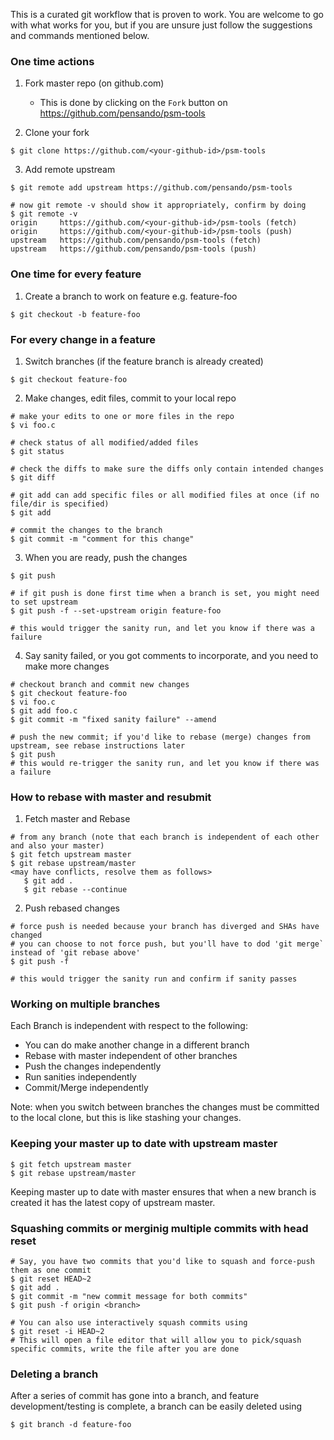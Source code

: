 This is a curated git workflow that is proven to work. You are welcome to go with what works for you, but if you are unsure just follow the suggestions and commands mentioned below.

### One time actions

1. Fork master repo (on github.com)
   - This is done by clicking on the `Fork` button on https://github.com/pensando/psm-tools

2. Clone your fork
```
$ git clone https://github.com/<your-github-id>/psm-tools
```

3. Add remote upstream
```
$ git remote add upstream https://github.com/pensando/psm-tools

# now git remote -v should show it appropriately, confirm by doing
$ git remote -v
origin     https://github.com/<your-github-id>/psm-tools (fetch)
origin     https://github.com/<your-github-id>/psm-tools (push)
upstream   https://github.com/pensando/psm-tools (fetch)
upstream   https://github.com/pensando/psm-tools (push)
```

### One time for every feature

1. Create a branch to work on feature e.g. feature-foo
```
$ git checkout -b feature-foo
```

### For every change in a feature

1. Switch branches (if the feature branch is already created)
```
$ git checkout feature-foo
```

2. Make changes, edit files, commit to your local repo
```
# make your edits to one or more files in the repo
$ vi foo.c

# check status of all modified/added files
$ git status

# check the diffs to make sure the diffs only contain intended changes
$ git diff

# git add can add specific files or all modified files at once (if no file/dir is specified)
$ git add

# commit the changes to the branch
$ git commit -m "comment for this change"
```

3. When you are ready, push the changes
```
$ git push

# if git push is done first time when a branch is set, you might need to set upstream
$ git push -f --set-upstream origin feature-foo

# this would trigger the sanity run, and let you know if there was a failure
```

4. Say sanity failed, or you got comments to incorporate, and you need to make more changes
```
# checkout branch and commit new changes
$ git checkout feature-foo
$ vi foo.c
$ git add foo.c
$ git commit -m "fixed sanity failure" --amend

# push the new commit; if you'd like to rebase (merge) changes from upstream, see rebase instructions later
$ git push
# this would re-trigger the sanity run, and let you know if there was a failure
```

### How to rebase with master and resubmit

1. Fetch master and Rebase
```
# from any branch (note that each branch is independent of each other and also your master)
$ git fetch upstream master
$ git rebase upstream/master
<may have conflicts, resolve them as follows>
   $ git add .
   $ git rebase --continue
```

2. Push rebased changes
```
# force push is needed because your branch has diverged and SHAs have changed
# you can choose to not force push, but you'll have to dod 'git merge` instead of 'git rebase above'
$ git push -f
    
# this would trigger the sanity run and confirm if sanity passes
```

### Working on multiple branches
Each Branch is independent with respect to the following:
  - You can do make another change in a different branch
  - Rebase with master independent of other branches
  - Push the changes independently
  - Run sanities independently
  - Commit/Merge independently

Note: when you switch between branches the changes must be committed to the local clone, but this is like stashing your changes.

### Keeping your master up to date with upstream master
```
$ git fetch upstream master
$ git rebase upstream/master
```
Keeping master up to date with master ensures that when a new branch is created it has the latest copy of upstream master.

### Squashing commits or merginig multiple commits with head reset
```
# Say, you have two commits that you'd like to squash and force-push them as one commit
$ git reset HEAD~2
$ git add .
$ git commit -m "new commit message for both commits"
$ git push -f origin <branch>

# You can also use interactively squash commits using 
$ git reset -i HEAD~2
# This will open a file editor that will allow you to pick/squash specific commits, write the file after you are done
```

### Deleting a branch
After a series of commit has gone into a branch, and feature development/testing is complete, a branch can be easily deleted using
```
$ git branch -d feature-foo
```
